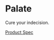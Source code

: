 # Palate

Cure your indecision.

[Product Spec](https://docs.google.com/document/d/16vxLkTXzbwJR_iUkabBwTRZ9s-ox4gMVJwAoGIi2YAM/edit)

